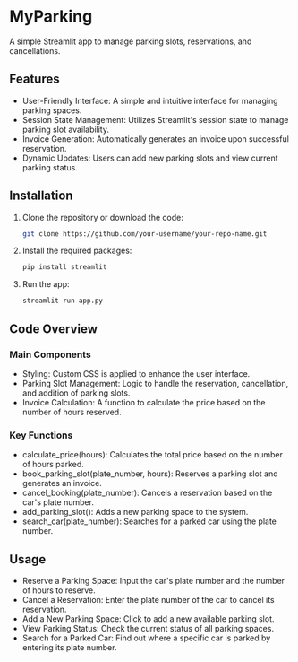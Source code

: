 # MyParking 

A simple Streamlit app to manage parking slots, reservations, and cancellations.

## Features
- User-Friendly Interface: A simple and intuitive interface for managing parking spaces.
- Session State Management: Utilizes Streamlit's session state to manage parking slot availability.
- Invoice Generation: Automatically generates an invoice upon successful reservation.
- Dynamic Updates: Users can add new parking slots and view current parking status.

## Installation

1. Clone the repository or download the code:
    ```bash
    git clone https://github.com/your-username/your-repo-name.git
    ```

2. Install the required packages:
    ```bash
    pip install streamlit
    ```

3. Run the app:
    ```bash
    streamlit run app.py
    ```

## Code Overview

### Main Components
- Styling: Custom CSS is applied to enhance the user interface.
- Parking Slot Management: Logic to handle the reservation, cancellation, and addition of parking slots.
- Invoice Calculation: A function to calculate the price based on the number of hours reserved.

### Key Functions
- calculate_price(hours): Calculates the total price based on the number of hours parked.
- book_parking_slot(plate_number, hours): Reserves a parking slot and generates an invoice.
- cancel_booking(plate_number): Cancels a reservation based on the car's plate number.
- add_parking_slot(): Adds a new parking space to the system.
- search_car(plate_number): Searches for a parked car using the plate number.

## Usage
- Reserve a Parking Space: Input the car's plate number and the number of hours to reserve.
- Cancel a Reservation: Enter the plate number of the car to cancel its reservation.
- Add a New Parking Space: Click to add a new available parking slot.
- View Parking Status: Check the current status of all parking spaces.
- Search for a Parked Car: Find out where a specific car is parked by entering its plate number.